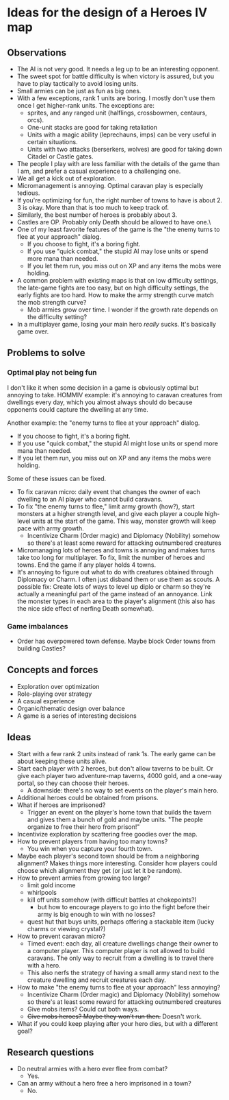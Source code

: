 # Ideas for the design of a Heroes IV map

## Observations

- The AI is not very good. It needs a leg up to be an interesting opponent.
- The sweet spot for battle difficulty is when victory is assured, but you have
  to play tactically to avoid losing units.
- Small armies can be just as fun as big ones.
- With a few exceptions, rank 1 units are boring. I mostly don't use them once
  I get higher-rank units. The exceptions are:
  - sprites, and any ranged unit (halflings, crossbowmen, centaurs, orcs).
  - One-unit stacks are good for taking retaliation
  - Units with a magic ability (leprechauns, imps) can be very useful in certain
    situations.
  - Units with two attacks (berserkers, wolves) are good for taking down Citadel
    or Castle gates.
- The people I play with are less familiar with the details of the game than I
  am, and prefer a casual experience to a challenging one.
- We all get a kick out of exploration.
- Micromanagement is annoying. Optimal caravan play is especially tedious.
- If you're optimizing for fun, the right number of towns to have is about 2.
  3 is okay. More than that is too much to keep track of.
- Similarly, the best number of heroes is probably about 3.
- Castles are OP. Probably only Death should be allowed to have one.\
- One of my least favorite features of the game is the "the enemy turns to flee
  at your approach" dialog.
  - If you choose to fight, it's a boring fight.
  - If you use "quick combat," the stupid AI may lose units or spend more mana
    than needed.
  - If you let them run, you miss out on XP and any items the mobs were holding.
- A common problem with existing maps is that on low difficulty settings, the
  late-game fights are too easy, but on high difficulty settings, the early
  fights are too hard. How to make the army strength curve match the mob
  strength curve?
  - Mob armies grow over time. I wonder if the growth rate depends on the
    difficulty setting?
- In a multiplayer game, losing your main hero _really_ sucks. It's basically
  game over.

## Problems to solve

### Optimal play not being fun

I don't like it when some decision in a game is obviously optimal but annoying
to take. HOMMIV example: it's annoying to caravan creatures from dwellings
every day, which you almost always should do because opponents could capture
the dwelling at any time.

Another example: the "enemy turns to flee at your approach" dialog.

- If you choose to fight, it's a boring fight.
- If you use "quick combat," the stupid AI might lose units or spend more
  mana than needed.
- If you let them run, you miss out on XP and any items the mobs were holding.

Some of these issues can be fixed.

- To fix caravan micro: daily event that changes the owner of each dwelling to
  an AI player who cannot build caravans.
- To fix "the enemy turns to flee," limit army growth (how?), start monsters
  at a higher strength level, and give each player a couple high-level units
  at the start of the game. This way, monster growth will keep pace with army
  growth.
  - Incentivize Charm (Order magic) and Diplomacy (Nobility) somehow so there's
    at least some reward for attacking outnumbered creatures
- Micromanaging lots of heroes and towns is annoying and makes turns take too
  long for multiplayer. To fix, limit the number of heroes and towns. End the
  game if any player holds 4 towns.
- It's annoying to figure out what to do with creatures obtained through
  Diplomacy or Charm. I often just disband them or use them as scouts. A
  possible fix: Create lots of ways to level up diplo or charm so they're
  actually a meaningful part of the game instead of an annoyance. Link the
  monster types in each area to the player's alignment (this also has the nice
  side effect of nerfing Death somewhat).

### Game imbalances

- Order has overpowered town defense. Maybe block Order towns from building
  Castles?

## Concepts and forces

- Exploration over optimization
- Role-playing over strategy
- A casual experience
- Organic/thematic design over balance
- A game is a series of interesting decisions

## Ideas

- Start with a few rank 2 units instead of rank 1s. The early game can be about
  keeping these units alive.
- Start each player with 2 heroes, but don't allow taverns to be built. Or give
  each player two adventure-map taverns, 4000 gold, and a one-way portal, so
  they can choose their heroes.
  - A downside: there's no way to set events on the player's main hero.
- Additional heroes could be obtained from prisons.
- What if heroes are imprisoned?
  - Trigger an event on the player's home town that builds the tavern and gives
    them a bunch of gold and maybe units. "The people organize to free their
    hero from prison!"
- Incentivize exploration by scattering free goodies over the map.
- How to prevent players from having too many towns?
  - You win when you capture your fourth town.
- Maybe each player's second town should be from a neighboring alignment? Makes
  things more interesting. Consider how players could choose which alignment
  they get (or just let it be random).
- How to prevent armies from growing too large?
  - limit gold income
  - whirlpools
  - kill off units somehow (with difficult battles at chokepoints?)
    - but how to encourage players to go into the fight before their army is
      big enough to win with no losses?
  - quest hut that buys units, perhaps offering a stackable item (lucky charms
    or viewing crystal?)
- How to prevent caravan micro?
  - Timed event: each day, all creature dwellings change their owner to a
    computer player. This computer player is not allowed to build caravans.
    The only way to recruit from a dwelling is to travel there with a hero.
  - This also nerfs the strategy of having a small army stand next to the
    creature dwelling and recruit creatures each day.
- How to make "the enemy turns to flee at your approach" less annoying?
  - Incentivize Charm (Order magic) and Diplomacy (Nobility) somehow so there's
    at least some reward for attacking outnumbered creatures
  - Give mobs items? Could cut both ways.
  - ~~Give mobs heroes? Maybe they won't run then.~~ Doesn't work.
- What if you could keep playing after your hero dies, but with a different
  goal?

## Research questions

- Do neutral armies with a hero ever flee from combat?
  - Yes.
- Can an army without a hero free a hero imprisoned in a town?
  - No.
